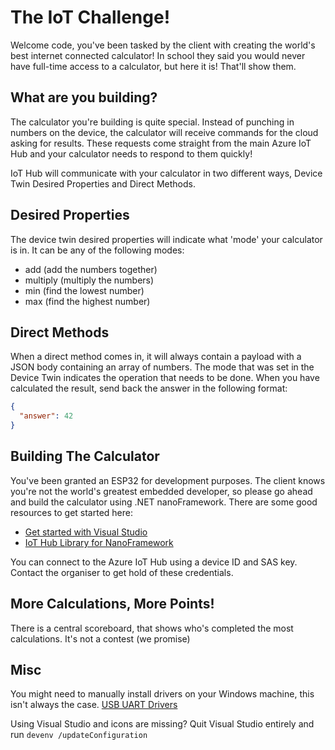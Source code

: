 # The IoT Challenge!
Welcome code, you've been tasked by the client with creating the world's best internet connected calculator! In school they said you would never have full-time access to a calculator, but here it is! That'll show them.

## What are you building?
The calculator you're building is quite special. Instead of punching in numbers on the device, the calculator will receive commands for the cloud asking for results. These requests come straight from the main Azure IoT Hub and your calculator needs to respond to them quickly!

IoT Hub will communicate with your calculator in two different ways, Device Twin Desired Properties and Direct Methods.

## Desired Properties
The device twin desired properties will indicate what 'mode' your calculator is in. It can be any of the following modes:
- add (add the numbers together)
- multiply (multiply the numbers)
- min (find the lowest number)
- max (find the highest number)

## Direct Methods
When a direct method comes in, it will always contain a payload with a JSON body containing an array of numbers. The mode that was set in the Device Twin indicates the operation that needs to be done. When you have calculated the result, send back the answer in the following format:
```json
{
  "answer": 42
}
```

## Building The Calculator
You've been granted an ESP32 for development purposes. The client knows you're not the world's greatest embedded developer, so please go ahead and build the calculator using .NET nanoFramework. There are some good resources to get started here:
- [Get started with Visual Studio][1]
- [IoT Hub Library for NanoFramework][3]

You can connect to the Azure IoT Hub using a device ID and SAS key. Contact the organiser to get hold of these credentials.

## More Calculations, More Points!
There is a central scoreboard, that shows who's completed the most calculations. It's not a contest (we promise)

## Misc
You might need to manually install drivers on your Windows machine, this isn't always the case. [USB UART Drivers][2]

Using Visual Studio and icons are missing? Quit Visual Studio entirely and run
```devenv /updateConfiguration```

[1]: https://docs.nanoframework.net/content/getting-started-guides/getting-started-managed.html?WT.mc_id=IoT-MVP-5004034
[2]: https://www.silabs.com/developers/usb-to-uart-bridge-vcp-drivers
[3]: https://github.com/nanoframework/nanoFramework.Azure.Devices
